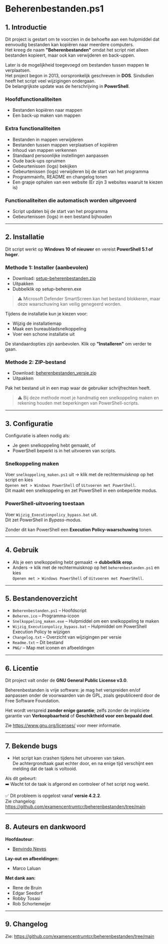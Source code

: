 ﻿# Beherenbestanden.ps1

## 1. Introductie

Dit project is gestart om te voorzien in de behoefte aan een hulpmiddel dat eenvoudig bestanden kan kopiëren naar meerdere computers.  
Het kreeg de naam **"Beherenbestanden"** omdat het script niet alleen bestanden kopieert, maar ook kan verwijderen en back-uppen.

Later is de mogelijkheid toegevoegd om bestanden tussen mappen te verplaatsen.  
Het project begon in 2013, oorspronkelijk geschreven in **DOS**. Sindsdien heeft het script veel wijzigingen ondergaan.  
De belangrijkste update was de herschrijving in **PowerShell**.

### Hoofdfunctionaliteiten
- Bestanden kopiëren naar mappen  
- Een back-up maken van mappen

### Extra functionaliteiten
- Bestanden in mappen verwijderen  
- Bestanden tussen mappen verplaatsen of kopiëren  
- Inhoud van mappen verkennen  
- Standaard persoonlijke instellingen aanpassen  
- Oude back-ups opruimen  
- Gebeurtenissen (logs) bekijken
- Gebeurtenissen (logs) verwijderen bij de start van het programma    
- Programmainfo, README en changelog tonen  
- Een grapje ophalen van een website (Er zijn 3 websites waaruit te kiezen is) 

### Functionaliteiten die automatisch worden uitgevoerd
- Script updaten bij de start van het programma 
- Gebeurtenissen (logs) in een bestand bijhouden

---

## 2. Installatie

Dit script werkt op **Windows 10 of nieuwer** en vereist **PowerShell 5.1 of hoger**.

### Methode 1: Installer (aanbevolen)
- Download: [setup-beherenbestanden.zip](https://github.com/examencentrumtcr/beherenbestanden/tree/main/setup)
- Uitpakken
- Dubbelklik op setup-beheren.exe

> ⚠️ Microsoft Defender SmartScreen kan het bestand blokkeren, maar deze waarschuwing kan veilig genegeerd worden.

Tijdens de installatie kun je kiezen voor:
- Wijzig de installatiemap  
- Maak een bureaubladsnelkoppeling  
- Voer een schone installatie uit  

De standaardopties zijn aanbevolen. Klik op **"Installeren"** om verder te gaan.

### Methode 2: ZIP-bestand
- Download: [beherenbestanden_versie.zip](https://github.com/examencentrumtcr/beherenbestanden/tree/main/release)
- Uitpakken

Pak het bestand uit in een map waar de gebruiker schrijfrechten heeft.  
> ⚠️ Bij deze methode moet je handmatig een snelkoppeling maken en rekening houden met beperkingen van PowerShell-scripts.  

---

## 3. Configuratie

Configuratie is alleen nodig als:
- Je geen snelkoppeling hebt gemaakt, of  
- PowerShell beperkt is in het uitvoeren van scripts.  

### Snelkoppeling maken
Voer `snelkoppeling_maken.ps1` uit → klik met de rechtermuisknop op het script en kies  
  `Openen met > Windows PowerShell` of `Uitvoeren met PowerShell`.  
Dit maakt een snelkoppeling en zet PowerShell in een onbeperkte modus.  

### PowerShell-uitvoering toestaan
Voer `Wijzig_Executionpolicy_bypass.bat` uit.  
Dit zet PowerShell in *Bypass*-modus.  

Zonder dit kan PowerShell een **Execution Policy-waarschuwing** tonen.  

---

## 4. Gebruik

- Als je een snelkoppeling hebt gemaakt → **dubbelklik erop**.  
- Anders → klik met de rechtermuisknop op het `beherenbestanden.ps1` en kies  
  `Openen met > Windows PowerShell` of `Uitvoeren met PowerShell`.  

---

## 5. Bestandenoverzicht

- `Beherenbestanden.ps1` – Hoofdscript  
- `Beheren.ico` – Programma-icoon  
- `Snelkoppeling_maken.exe` – Hulpmiddel om een snelkoppeling te maken  
- `Wijzig_Executionpolicy_bypass.bat` – Hulpmiddel om PowerShell Execution Policy te wijzigen  
- `Changelog.txt` – Overzicht van wijzigingen per versie  
- `Readme.txt` – Dit bestand  
- `PNG/` – Map met iconen en afbeeldingen  

---

## 6. Licentie

Dit project valt onder de **GNU General Public License v3.0**.  

Beherenbestanden is vrije software: je mag het verspreiden en/of aanpassen onder de voorwaarden van de GPL, zoals gepubliceerd door de Free Software Foundation.  

Het wordt verspreid **zonder enige garantie**; zelfs zonder de impliciete garantie van **Verkoopbaarheid** of **Geschiktheid voor een bepaald doel**.  

Zie <https://www.gnu.org/licenses/> voor meer informatie.  

---

## 7. Bekende bugs

- Het script kan crashen tijdens het uitvoeren van taken.  
  De achtergrondtaak gaat echter door, en na enige tijd verschijnt een melding dat de taak is voltooid.  

Als dit gebeurt:  
➡️ Wacht tot de taak is afgerond en controleer of het script nog werkt.  

✅ Dit probleem is opgelost vanaf **versie 4.2.2**.  
Zie changelog: <https://github.com/examencentrumtcr/beherenbestanden/tree/main>  

---

## 8. Auteurs en dankwoord

**Hoofdauteur:**  
- [Benvindo Neves](https://neveshuis.nl/over-mij)  

**Lay-out en afbeeldingen:**  
- Marco Laluan  

**Met dank aan:**  
- Rene de Bruin  
- Edgar Seedorf  
- Robby Tosasi  
- Rob Schortemeijer  

---

## 9. Changelog

Zie: <https://github.com/examencentrumtcr/beherenbestanden/tree/main>
